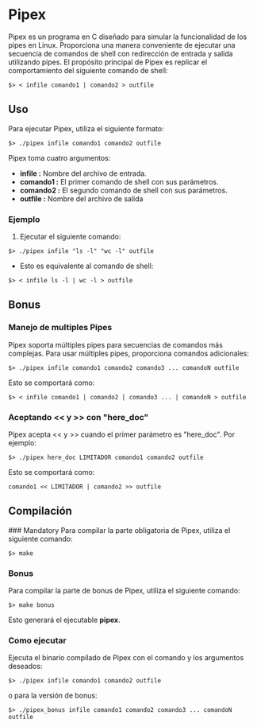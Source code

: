 # Pipex
Pipex es un programa en C diseñado para simular la funcionalidad de los pipes en Linux. Proporciona una manera conveniente de ejecutar una secuencia de comandos de shell con redirección de entrada y salida utilizando pipes. El propósito principal de Pipex es replicar el comportamiento del siguiente comando de shell:
```
$> < infile comando1 | comando2 > outfile
```

## Uso
Para ejecutar Pipex, utiliza el siguiente formato:
```
$> ./pipex infile comando1 comando2 outfile
```
Pipex toma cuatro argumentos:
- **infile :** Nombre del archivo de entrada.
- **comando1 :** El primer comando de shell con sus parámetros.
- **comando2 :** El segundo comando de shell con sus parámetros.
- **outfile :** Nombre del archivo de salida

### Ejemplo
1. Ejecutar el siguiente comando:
```
$> ./pipex infile "ls -l" "wc -l" outfile
```
- Esto es equivalente al comando de shell:
```
$> < infile ls -l | wc -l > outfile
```

## Bonus
### Manejo de multiples Pipes
Pipex soporta múltiples pipes para secuencias de comandos más complejas. Para usar múltiples pipes, proporciona comandos adicionales:
```
$> ./pipex infile comando1 comando2 comando3 ... comandoN outfile
```
Esto se comportará como:
```
$> < infile comando1 | comando2 | comando3 ... | comandoN > outfile
```
### Aceptando << y >> con "here_doc"
Pipex acepta << y >> cuando el primer parámetro es "here_doc". Por ejemplo:
```
$> ./pipex here_doc LIMITADOR comando1 comando2 outfile
```
Esto se comportará como:
```
comando1 << LIMITADOR | comando2 >> outfile
```

## Compilación
### Mandatory
Para compilar la parte obligatoria de Pipex, utiliza el siguiente comando:
``` 
$> make
```
### Bonus
Para compilar la parte de bonus de Pipex, utiliza el siguiente comando:
```
$> make bonus
```

Esto generará el ejecutable **pipex**.

### Como ejecutar
Ejecuta el binario compilado de Pipex con el comando y los argumentos deseados:
```
$> ./pipex infile comando1 comando2 outfile
```
o para la versión de bonus:
```
$> ./pipex_bonus infile comando1 comando2 comando3 ... comandoN outfile
```